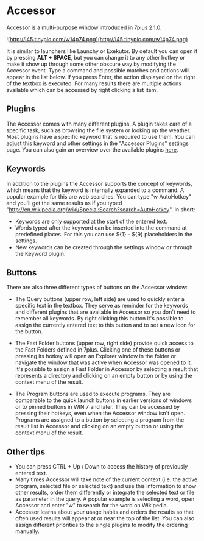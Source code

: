 # Accessor #
Accessor is a multi-purpose window introduced in 7plus 2.1.0.

![http://i45.tinypic.com/w14p74.png](http://i45.tinypic.com/w14p74.png)

It is similar to launchers like Launchy or Exekutor. By default you can open it by pressing **ALT + SPACE**, but you can change it to any other hotkey or make it show up through some other obscure way by modifying the Accessor event. Type a command and possible matches and actions will appear in the list below. If you press Enter, the action displayed on the right of the textbox is executed. For many results there are multiple actions available which can be accessed by right clicking a list item.

## Plugins ##
The Accessor comes with many different plugins. A plugin takes care of a specific task, such as browsing the file system or looking up the weather. Most plugins have a specific keyword that is required to use them. You can adjust this keyword and other settings in the "Accessor Plugins" settings page. You can also gain an overview over the available plugins [here](AccessorPlugins.md).

## Keywords ##
In addition to the plugins the Accessor supports the concept of keywords, which means that the keyword is internally expanded to a command. A popular example for this are web searches. You can type "w AutoHotkey" and you'll get the same results as if you typed "http://en.wikipedia.org/wiki/Special:Search?search=AutoHotkey". In short:
  * Keywords are only supported at the start of the entered text.
  * Words typed after the keyword can be inserted into the command at predefined places. For this you can use ${1} - ${9} placeholders in the settings.
  * New keywords can be created through the settings window or through the Keyword plugin.

## Buttons ##
There are also three different types of buttons on the Accessor window:

  * The Query buttons (upper row, left side) are used to quickly enter a specific text in the textbox. They serve as reminder for the keywords and different plugins that are available in Accessor so you don't need to remember all keywords. By right clicking this button it's possible to assign the currently entered text to this button and to set a new icon for the button.

  * The Fast Folder buttons (upper row, right side) provide quick access to the Fast Folders defined in 7plus. Clicking one of these buttons or pressing its hotkey will open an Explorer window in the folder or navigate the window that was active when Accessor was opened to it. It's possible to assign a Fast Folder in Accessor by selecting a result that represents a directory and clicking on an empty button or by using the context menu of the result.

  * The Program buttons are used to execute programs. They are comparable to the quick launch buttons in earlier versions of windows or to pinned buttons in WIN 7 and later. They can be accessed by pressing their hotkeys, even when the Accessor window isn't open. Programs are assigned to a button by selecting a program from the result list in Accessor and clicking on an empty button or using the context menu of the result.

## Other tips ##
  * You can press CTRL + Up / Down to access the history of previously entered text.
  * Many times Accessor will take note of the current context (i.e. the active program, selected file or selected text) and use this information to show other results, order them differently or integrate the selected text or file as parameter in the query. A popular example is selecting a word, open Accessor and enter "w" to search for the word on Wikipedia.
  * Accessor learns about your usage habits and orders the results so that often used results will appear at or near the top of the list. You can also assign different priorities to the single plugins to modify the ordering manually.